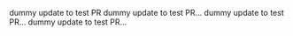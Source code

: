 dummy update to test PR
dummy update to test PR... 
dummy update to test PR... 
dummy update to test PR... 
